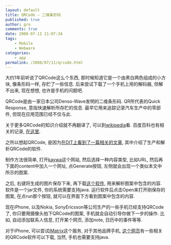 ```yaml
---
layout: default
title: QRCode – 二维条形码
published: true
author: gro
comments: true
date: 2008-07-11 11:07:34
tags:
    - Mobile
    - Webware
categories:
    - app
permalink: /2008/07/11/qrcode.html
---
```

大约1年前听说了QRCode这么个东西, 那时候知道它是一个由黑白两色组成的小方块, 像条形码一样, 存贮了一些信息. 后来尝试下载了一个手机上用的解码器, 但解不出来, 现在想想, 也许是手机的问题吧.

QRCode是由一家日本公司Denso-Wave发明的二维条形码. QR所代表的Quick Response, 意指快速解析所存贮的信息. 最早它用来追踪记录汽车生产中的零部件, 但现在应用范围已经不仅与此.

关于更多QRCode的知识介绍就不再翻译了, 可以到[wikipedia][1]看. 百度百科也有相关的记录, [在这里][2].

之所以想起QRCode, 是因为[在DIT上看到了一篇相关的文章][3], 其中介绍了生产和解析QRCode的软件.

制作方法很简单, 打开[kaywa][4]这个网站, 然后选择一种内容类型, 比如URL, 然后再下面的content中加入一个网址, 点Generate按钮, 左侧就会出现一个类似本文中所示的图案.

之后, 右键将生成的图片保存下来, 再下载[这个软件][5], 用来解析图案中包含的内容. 软件是一个jar文件, 你的系统需要支持java. 运行软件后点击Open来打开刚保存的图案, 在点run那个按钮, 就可以在界面下方看到图案中包含的内容.

现在iPhone, 以及Nokia, SonyEricsson等公司生产的一些手机已经支持QRCode了, 你只要用摄像头拍下QRCode的图案, 手机就会自动引导你做下一步的操作. 比如, 自动添加联系人信息, 打开某个网页, 添加note, 日历中的事件等等.

对于iPhone, 可以尝试[iMatrix][6]这个服务, 对于其他品牌手机, [这个网页][7]有一些相关的QRCode软件可以下载, 当然, 手机也需要支持java.

 [1]: http://en.wikipedia.org/wiki/QR_Code
 [2]: http://baike.baidu.com/view/587003.htm "baidu baike qrcode"
 [3]: http://www.labnol.org/internet/tools/qr-codes-share-text-inside-images/3867/
 [4]: http://qrcode.kaywa.com/
 [5]: http://www.intelcom.ru/download/decode/QRCode.zip
 [6]: http://www.imatrix.lt/default.aspx?page=about
 [7]: http://mobilecodes.nokia.com/scan.htm